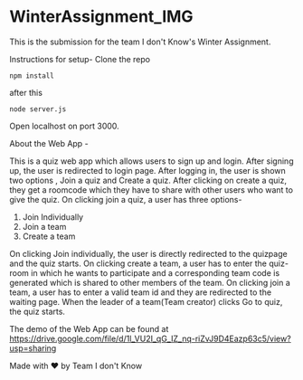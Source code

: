 # WinterAssignment_IMG
This is the submission for the team I don't Know's Winter Assignment.

Instructions for setup-
Clone the repo

```
npm install
```

after this


```
node server.js
```
Open localhost on port 3000.

About the Web App -

This is a quiz web app which allows users to sign up and login. 
After signing up, the user is redirected to login page. After logging in, the user is shown two options , Join a quiz and Create a quiz. After clicking on create a quiz, they get a roomcode which they have to share with other users who want to give the quiz. On clicking join a quiz, a user has three options-
1. Join Individually
2. Join a team
3. Create a team

On clicking Join individually, the user is directly redirected to the quizpage and the quiz starts.
On clicking create a team, a user has to enter the quiz-room in which he wants to participate and a corresponding team code is generated which is shared to other members of the team.
On clicking join a team, a user has to enter a valid team id and they are redirected to the waiting page. When the leader of a team(Team creator) clicks Go to quiz, the quiz starts.

The demo of the Web App can be found at https://drive.google.com/file/d/1l_VU2I_qG_IZ_nq-riZvJ9D4Eazp63c5/view?usp=sharing


Made with ♥️ by Team I don't Know
